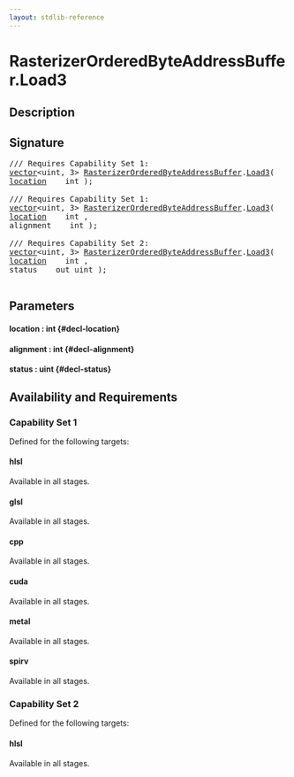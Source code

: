 ```yaml
---
layout: stdlib-reference
---
```


# RasterizerOrderedByteAddressBuffer\.Load3

## Description





## Signature 

<pre>
/// Requires Capability Set 1:
<a href="/stdlib-reference/types/vector/index" class="code_type">vector</a>&lt;uint, 3&gt; <a href="/stdlib-reference/types/RasterizerOrderedByteAddressBuffer/index" class="code_type">RasterizerOrderedByteAddressBuffer</a>.<a href="/stdlib-reference/types/RasterizerOrderedByteAddressBuffer/Load3">Load3</a>(
<a href="/stdlib-reference/types/RasterizerOrderedByteAddressBuffer/Load3#decl-location" class="code_param">location</a>    int );

/// Requires Capability Set 1:
<a href="/stdlib-reference/types/vector/index" class="code_type">vector</a>&lt;uint, 3&gt; <a href="/stdlib-reference/types/RasterizerOrderedByteAddressBuffer/index" class="code_type">RasterizerOrderedByteAddressBuffer</a>.<a href="/stdlib-reference/types/RasterizerOrderedByteAddressBuffer/Load3">Load3</a>(
<a href="/stdlib-reference/types/RasterizerOrderedByteAddressBuffer/Load3#decl-location" class="code_param">location</a>    int ,
alignment    int );

/// Requires Capability Set 2:
<a href="/stdlib-reference/types/vector/index" class="code_type">vector</a>&lt;uint, 3&gt; <a href="/stdlib-reference/types/RasterizerOrderedByteAddressBuffer/index" class="code_type">RasterizerOrderedByteAddressBuffer</a>.<a href="/stdlib-reference/types/RasterizerOrderedByteAddressBuffer/Load3">Load3</a>(
<a href="/stdlib-reference/types/RasterizerOrderedByteAddressBuffer/Load3#decl-location" class="code_param">location</a>    int ,
status    out uint );

</pre>

## Parameters

#### location  : int {#decl-location}
#### alignment  : int {#decl-alignment}
#### status  : uint {#decl-status}

## Availability and Requirements

### Capability Set 1

Defined for the following targets:

#### hlsl
Available in all stages.

#### glsl
Available in all stages.

#### cpp
Available in all stages.

#### cuda
Available in all stages.

#### metal
Available in all stages.

#### spirv
Available in all stages.


### Capability Set 2

Defined for the following targets:

#### hlsl
Available in all stages.



